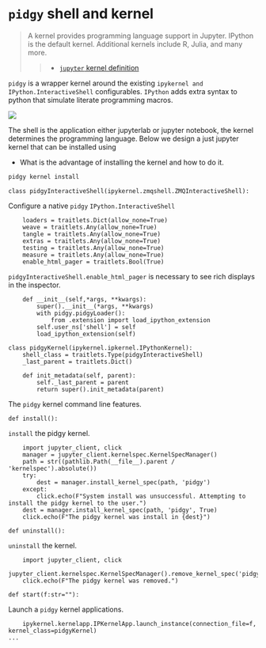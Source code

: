 # `pidgy` shell and kernel

> A kernel provides programming language support in Jupyter. IPython is the default kernel. Additional kernels include R, Julia, and many more.
>
> > - [`jupyter` kernel definition](https://jupyter.readthedocs.io/en/latest/glossary.html#term-kernel)

`pidgy` is a wrapper kernel around the
existing `ipykernel and IPython.InteractiveShell` configurables.
`IPython` adds extra syntax to python that simulate literate programming
macros.

![](https://jupyter.readthedocs.io/en/latest/_images/other_kernels.png)

<!--

    import jupyter_client, IPython, ipykernel.ipkernel, ipykernel.kernelapp, pidgy, traitlets, ipykernel.kernelspec, ipykernel.zmqshell, pathlib

-->

The shell is the application either jupyterlab or jupyter notebook, the kernel
determines the programming language. Below we design a just jupyter kernel that
can be installed using

- What is the advantage of installing the kernel and how to do it.

```bash
pidgy kernel install
```

    class pidgyInteractiveShell(ipykernel.zmqshell.ZMQInteractiveShell):

Configure a native `pidgy` `IPython.InteractiveShell`

        loaders = traitlets.Dict(allow_none=True)
        weave = traitlets.Any(allow_none=True)
        tangle = traitlets.Any(allow_none=True)
        extras = traitlets.Any(allow_none=True)
        testing = traitlets.Any(allow_none=True)
        measure = traitlets.Any(allow_none=True)
        enable_html_pager = traitlets.Bool(True)

`pidgyInteractiveShell.enable_html_pager` is necessary to see rich displays in
the inspector.

        def __init__(self,*args, **kwargs):
            super().__init__(*args, **kwargs)
            with pidgy.pidgyLoader():
                from .extension import load_ipython_extension
            self.user_ns['shell'] = self
            load_ipython_extension(self)

    class pidgyKernel(ipykernel.ipkernel.IPythonKernel):
        shell_class = traitlets.Type(pidgyInteractiveShell)
        _last_parent = traitlets.Dict()

        def init_metadata(self, parent):
            self._last_parent = parent
            return super().init_metadata(parent)

The `pidgy` kernel command line features.

<!---->

    def install():

`install` the pidgy kernel.

        import jupyter_client, click
        manager = jupyter_client.kernelspec.KernelSpecManager()
        path = str((pathlib.Path(__file__).parent / 'kernelspec').absolute())
        try:
            dest = manager.install_kernel_spec(path, 'pidgy')
        except:
            click.echo(F"System install was unsuccessful. Attempting to install the pidgy kernel to the user.")
        dest = manager.install_kernel_spec(path, 'pidgy', True)
        click.echo(F"The pidgy kernel was install in {dest}")

<!---->

    def uninstall():

`uninstall` the kernel.

        import jupyter_client, click
        jupyter_client.kernelspec.KernelSpecManager().remove_kernel_spec('pidgy')
        click.echo(F"The pidgy kernel was removed.")

<!---->

    def start(f:str=""):

Launch a `pidgy` kernel applications.

        ipykernel.kernelapp.IPKernelApp.launch_instance(connection_file=f, kernel_class=pidgyKernel)
    ...
